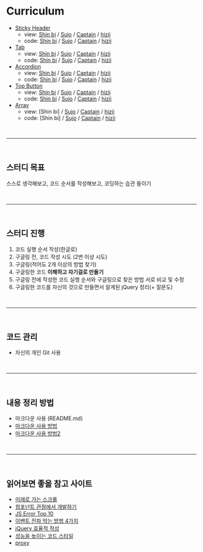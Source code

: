 # Curriculum
* [Sticky Header](https://kwoneunju.github.io/js-study-200120/Sticky-Header/)
  * view: [Shin bi](https://now-rainism.github.io/2020-study-jQuery/Sticky-Header/stickyHeader.html) / [Sujo](https://sujo2.github.io/2020_uidev1_study/Sticky-Header/stickyHeader.html) / [Captain](https://yun007.github.io/UI_team_jQuery_study/Sticky-Header/stickyHeader.html) / [hizii](https://hizii.github.io/script-ui/Sticky-Header/stickyHeader.html)
  * code: [Shin bi](https://github.com/now-rainism/2020-study-jQuery/tree/master/Sticky-Header) / [Sujo](https://github.com/sujo2/2020_uidev1_study/tree/master/Sticky-Header) / [Captain](https://github.com/yun007/UI_team_jQuery_study/blob/gh-pages/Sticky-Header/stickyHeader.html) / [hizii](https://github.com/hizii/script-ui/tree/master/Sticky-Header)
* [Tab](https://kwoneunju.github.io/js-study-200120/Tab/)
  * view: [Shin bi](https://now-rainism.github.io/2020-study-jQuery/Tab/tab.html) / [Sujo](https://sujo2.github.io/2020_uidev1_study/Tab/tab.html) / [Captain](https://yun007.github.io/UI_team_jQuery_study/tab.html) / [hizii](https://hizii.github.io/script-ui/Accordion/accordion.html)
  * code: [Shin bi](https://github.com/now-rainism/2020-study-jQuery/tree/master/Tab) / [Sujo](https://github.com/sujo2/2020_uidev1_study/tree/master/Tab) / [Captain](https://github.com/yun007/UI_team_jQuery_study/blob/gh-pages/js/tab.js) / [hizii](https://github.com/hizii/script-ui/tree/master/Tab)
* [Accordion](https://kwoneunju.github.io/js-study-200120/Accordion/)
  * view: [Shin bi](https://now-rainism.github.io/2020-study-jQuery/Accordion/accordion.html) / [Sujo](https://sujo2.github.io/2020_uidev1_study/Accordion/accordion.html) / [Captain](https://yun007.github.io/UI_team_jQuery_study/accordion.html) / [hizii](https://hizii.github.io/script-ui/Accordion/accordion.html)
  * code: [Shin bi](https://github.com/now-rainism/2020-study-jQuery/tree/master/Accordion) / [Sujo](https://github.com/sujo2/2020_uidev1_study/tree/master/Accordion) / [Captain](https://github.com/yun007/UI_team_jQuery_study/blob/gh-pages/accordion.html) / [hizii](https://github.com/hizii/script-ui/tree/master/Accordion)
* [Top Button](http://kwoneunju.github.io/js-study-200120/Top-Button)
  * view: [Shin bi](https://now-rainism.github.io/2020-study-jQuery/Top-Button/topButton.html) / [Sujo](https://sujo2.github.io/2020_uidev1_study/Top-Button/topButton.html) / [Captain](https://yun007.github.io/UI_team_jQuery_study/Top-Button_topButton.html) / [hizii](https://hizii.github.io/script-ui/Top-Button/topButton.html)
  * code: [Shin bi](https://github.com/now-rainism/2020-study-jQuery/tree/master/Top-Button) / [Sujo](https://github.com/sujo2/2020_uidev1_study/tree/master/Top-Button) / [Captain](https://github.com/yun007/UI_team_jQuery_study/blob/gh-pages/js/topButton.js) / [hizii](https://github.com/hizii/script-ui/blob/master/Top-Button/topButton.js)
* [Array](https://kwoneunju.github.io/js-study-200120/array/)
  * view: [Shin bi] / [Sujo](https://sujo2.github.io/2020_uidev1_study/array/array.html) / [Captain](https://yun007.github.io/UI_team_jQuery_study/array.html) / [hizii](https://hizii.github.io/script-ui/array/array.html)
  * code: [Shin bi] / [Sujo](https://github.com/sujo2/2020_uidev1_study/tree/master/array) / [Captain](https://github.com/yun007/UI_team_jQuery_study/blob/gh-pages/js/array.js) / [hizii](https://github.com/hizii/script-ui/blob/master/array/array.js)

<br>

* * *

<br>

## 스터디 목표
스스로 생각해보고, 코드 순서를 작성해보고, 코딩하는 습관 들이기

<br>

* * *

<br>

## 스터디 진행
1. 코드 실행 순서 작성(한글로)
2. 구글링 전, 코드 작성 시도 (2번 이상 시도)
3. 구글링(적어도 2개 이상의 방법 찾기)
4. 구글링한 코드 **이해하고 자기걸로 만들기**
5. 구글링 전에 작성한 코드 실행 순서와 구글링으로 찾은 방법 서로 비교 및 수정
6. 구글링한 코드를 자신의 것으로 만들면서 알게된 jQuery 정리(+ 질문도)

<br>

* * *

<br>

## 코드 관리
* 자신의 개인 Git 사용

<br>

* * *

<br>


## 내용 정리 방법
* 마크다운 사용 (README.md)
* [마크다운 사용 방법](https://gist.github.com/ihoneymon/652be052a0727ad59601)
* [마크다운 사용 방법2](https://github.com/roamgom/About_Markdown)

<br>

* * *

<br>

## 읽어보면 좋을 참고 사이트
* [미래로 가는 스크롤](https://spilist.github.io/2018/05/11/scroll-to-the-future)
* [컴포넌트 관점에서 개발하기](https://www.slideshare.net/UyeongJu/ss-77857699)
* [JS Error Top 10](https://blog.meeta.io/10)
* [이벤트 전파 막는 방법 4가지](https://programmingsummaries.tistory.com/313)
* [jQuery 효율적 작성](https://webclub.tistory.com/142)
* [성능을 높이는 코드 스타일](https://12bme.tistory.com/134)
* [proxy](https://mylife365.tistory.com/122)